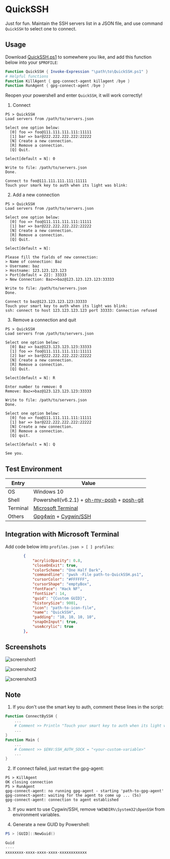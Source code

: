 # QuickSSH

Just for fun. Maintain the SSH servers list in a JSON file, and use command `QuickSSH` to select one to connect.

## Usage

Download [QuickSSH.ps1](https://raw.githubusercontent.com/Pagliacii/QuickSSH/master/QuickSSH.ps1) to somewhere you like, and add this function below into your `$PROFILE`:

```powershell
Function QuickSSH { Invoke-Expression "\path\to\QuickSSH.ps1" }
# Helpful functions
Function KillAgent { gpg-connect-agent killagent /bye }
Function RunAgent { gpg-connect-agent /bye }
```

Reopen your powershell and enter `QuickSSH`, it will work correctly!

1. Connect

```shell
PS > QuickSSH
Load servers from /path/to/servers.json

Select one option below:
  [0] foo => foo@111.111.111.111:11111
  [1] bar => bar@222.222.222.222:22222
  [N] Create a new connection.
  [R] Remove a connection.
  [Q] Quit.

Select[default = N]: 0

Write to file: /path/to/servers.json
Done.

Connect to foo@111.111.111.111:11111
Touch your smark key to auth when its light was blink:
```

2. Add a new connection

```shell
PS > QuickSSH
Load servers from /path/to/servers.json

Select one option below:
  [0] foo => foo@111.111.111.111:11111
  [1] bar => bar@222.222.222.222:22222
  [N] Create a new connection.
  [R] Remove a connection.
  [Q] Quit.

Select[default = N]:

Please fill the fields of new connection:
> Name of connection: Baz
> Username: baz
> Hostname: 123.123.123.123
> Port[default = 22]: 33333
> New Connection: Baz=>baz@123.123.123.123:33333

Write to file: /path/to/servers.json
Done.

Connect to baz@123.123.123.123:33333
Touch your smart key to auth when its light was blink:
ssh: connect to host 123.123.123.123 port 33333: Connection refused
```

3. Remove a connection and quit

```shell
PS > QuickSSH
Load servers from /path/to/servers.json

Select one option below:
  [0] Baz => baz@123.123.123.123:33333
  [1] foo => foo@111.111.111.111:11111
  [2] bar => bar@222.222.222.222:22222
  [N] Create a new connection.
  [R] Remove a connection.
  [Q] Quit.

Select[default = N]: R

Enter number to remove: 0
Remove: Baz=>baz@123.123.123.123:33333

Write to file: /path/to/servers.json
Done.

Select one option below:
  [0] foo => foo@111.111.111.111:11111
  [1] bar => bar@222.222.222.222:22222
  [N] Create a new connection.
  [R] Remove a connection.
  [Q] quit.

Select[default = N]: Q

See you.
```

## Test Environment

| Entry    | Value                                                                                                                             |
| -------- | --------------------------------------------------------------------------------------------------------------------------------- |
| OS       | Windows 10                                                                                                                        |
| Shell    | Powershell(v6.2.1) + [oh-my-posh](https://github.com/JanDeDobbeleer/oh-my-posh) + [posh-git](https://github.com/dahlbyk/posh-git) |
| Terminal | [Microsoft Terminal](https://github.com/microsoft/terminal)                                                                       |
| Others   | [Gpg4win](https://www.gpg4win.org/) + [Cygwin/SSH](https://www.cygwin.com/)                                                       |

## Integration with Microsoft Terminal

Add code below into `profiles.json > [ ] profiles`:

```json
        {
            "acrylicOpacity": 0.8,
            "closeOnExit": true,
            "colorScheme": "One Half Dark",
            "commandline": "pwsh -File path-to-QuickSSH.ps1",
            "cursorColor": "#FFFFFF",
            "cursorShape": "emptyBox",
            "fontFace": "Hack NF",
            "fontSize": 14,
            "guid": "{Custom GUID}",
            "historySize": 9001,
            "icon": "path-to-icon-file",
            "name": "QuickSSH",
            "padding": "10, 10, 10, 10",
            "snapOnInput": true,
            "useAcrylic": true
        },
```

## Screenshots

![screenshot1](./assets/imgs/screenshot1.png)

![screenshot2](./assets/imgs/screenshot2.png)

![screenshot3](./assets/imgs/screenshot3.png)

## Note

1. If you don't use the smart key to auth, comment these lines in the script:

```powershell
Function ConnectBySSH {
    ...
    # Comment >> Println "Touch your smart key to auth when its light was blink: "
    ...
}
Function Main {
    ...
    # Comment >> $ENV:SSH_AUTH_SOCK = "<your-custom-variable>"
    ...
}
```

2. If connect failed, just restart the gpg-agent:

```shell
PS > KillAgent
OK closing connection
PS > RunAgent
gpg-connect-agent: no running gpg-agent - starting 'path-to-gpg-agent'
gpg-connect-agent: waiting for the agent to come up ... (5s)
gpg-connect-agent: connection to agent established
```

3. If you want to use Cygwin/SSH, remove `%WINDIR%\System32\OpenSSH` from environment variables.

4. Generate a new GUID by Powershell:

```powershell
PS > [GUID]::NewGuid()

Guid
----
xxxxxxxx-xxxx-xxxx-xxxx-xxxxxxxxxxxx
```
